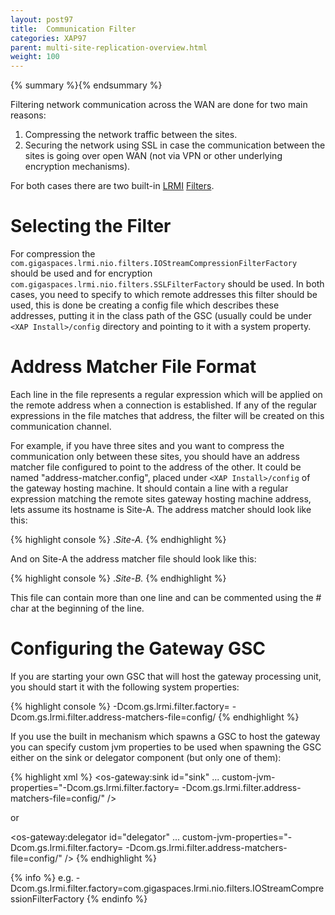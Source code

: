 ```yaml
---
layout: post97
title:  Communication Filter
categories: XAP97
parent: multi-site-replication-overview.html
weight: 100
---
```


{% summary %}{% endsummary %}



Filtering network communication across the WAN are done for two main reasons:

1. Compressing the network traffic between the sites.
1. Securing the network using SSL in case the communication between the sites is going over open WAN (not via VPN or other underlying encryption mechanisms).

For both cases there are two built-in [LRMI](./tuning-communication-protocol.html) [Filters](./securing-the-transport-layer-(using-ssl).html).

# Selecting the Filter

For compression the `com.gigaspaces.lrmi.nio.filters.IOStreamCompressionFilterFactory` should be used and for encryption `com.gigaspaces.lrmi.nio.filters.SSLFilterFactory` should be used.
In both cases, you need to specify to which remote addresses this filter should be used, this is done be creating a config file which describes these addresses, putting it in the class path of the GSC (usually could be under `<XAP Install>/config` directory and pointing to it with a system property.

# Address Matcher File Format

Each line in the file represents a regular expression which will be applied on the remote address when a connection is established. If any of the regular expressions in the file matches that address, the filter will be created on this communication channel.

For example, if you have three sites and you want to compress the communication only between these sites, you should have an address matcher file configured to point to
the address of the other. It could be named "address-matcher.config", placed under `<XAP Install>/config` of the gateway hosting machine.
It should contain a line with a regular expression matching the remote sites gateway hosting machine address, lets assume its hostname is Site-A.
The address matcher should look like this:

{% highlight console %}
.*Site-A.*
{% endhighlight %}

And on Site-A the address matcher file should look like this:

{% highlight console %}
.*Site-B.*
{% endhighlight %}

This file can contain more than one line and can be commented using the # char at the beginning of the line.

# Configuring the Gateway GSC

If you are starting your own GSC that will host the gateway processing unit, you should start it with the following system properties:

{% highlight console %}
-Dcom.gs.lrmi.filter.factory=<filter name>
-Dcom.gs.lrmi.filter.address-matchers-file=config/<file name>
{% endhighlight %}

If you use the built in mechanism which spawns a GSC to host the gateway you can specify custom jvm properties to be used when spawning the GSC either on the sink or delegator component (but only one of them):

{% highlight xml %}
<os-gateway:sink id="sink"  ...
  custom-jvm-properties="-Dcom.gs.lrmi.filter.factory=<filter name> -Dcom.gs.lrmi.filter.address-matchers-file=config/<file name>" />

or

<os-gateway:delegator id="delegator" ...
  custom-jvm-properties="-Dcom.gs.lrmi.filter.factory=<filter name> -Dcom.gs.lrmi.filter.address-matchers-file=config/<file name>" />
{% endhighlight %}

{% info %}
e.g. -Dcom.gs.lrmi.filter.factory=com.gigaspaces.lrmi.nio.filters.IOStreamCompressionFilterFactory
{% endinfo %}

